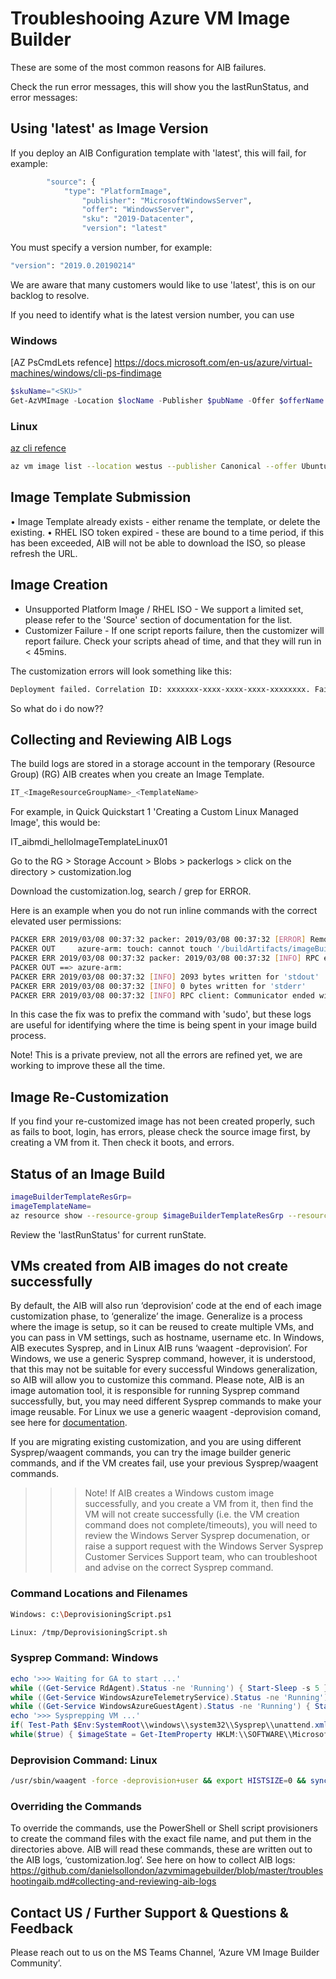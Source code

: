 # Troubleshooing Azure VM Image Builder

These are some of the most common reasons for AIB failures.

Check the run error messages, this will show you the lastRunStatus, and error messages:

## Using 'latest' as Image Version
If you deploy an AIB Configuration template with 'latest', this will fail, for example:
```bash
        "source": {
            "type": "PlatformImage",
                "publisher": "MicrosoftWindowsServer",
                "offer": "WindowsServer",
                "sku": "2019-Datacenter",
                "version": "latest"
```
You must specify a version number, for example:
```bash
"version": "2019.0.20190214"
```

We are aware that many customers would like to use 'latest', this is on our backlog to resolve.

If you need to identify what is the latest version number, you can use 

### Windows
[AZ PsCmdLets refence] https://docs.microsoft.com/en-us/azure/virtual-machines/windows/cli-ps-findimage
```PowerShell
$skuName="<SKU>"
Get-AzVMImage -Location $locName -Publisher $pubName -Offer $offerName -Sku $skuName | Select Version
```
### Linux
[az cli refence](https://docs.microsoft.com/en-us/azure/virtual-machines/linux/cli-ps-findimage)
```bash
az vm image list --location westus --publisher Canonical --offer UbuntuServer --sku 18.04-LTS --all --output table
```

## Image Template Submission
•	Image Template already exists - either rename the template, or delete the existing.
•	RHEL ISO token expired - these are bound to a time period, if this has been exceeded, AIB will not be able to download the ISO, so please refresh the URL.

## Image Creation
* Unsupported Platform Image / RHEL ISO - We support a limited set, please refer to the 'Source' section of documentation for the list.
* Customizer Failure - If one script reports failure, then the customizer will report failure. Check your scripts ahead of time, and that they will run in < 45mins.

The customization errors will look something like this:
```bash
Deployment failed. Correlation ID: xxxxxxx-xxxx-xxxx-xxxx-xxxxxxxx. Failed in building/customizing image: Failed while waiting for packerizer: Microservice has failed: Failed while processing request: Error when executing packerizer: Packer build command has failed: exit status 1
```
So what do i do now??

## Collecting and Reviewing AIB Logs
The build logs are stored in a storage account in the temporary (Resource Group) (RG) AIB creates when you create an Image Template.
```bash
IT_<ImageResourceGroupName>_<TemplateName>
```

For example, in Quick Quickstart 1 'Creating a Custom Linux Managed Image', this would be: 

IT_aibmdi_helloImageTemplateLinux01

Go to the RG > Storage Account > Blobs > packerlogs >  click on the directory > customization.log

Download the customization.log, search / grep for ERROR.

Here is an example when you do not run inline commands with the correct elevated user permissions:

```bash
PACKER ERR 2019/03/08 00:37:32 packer: 2019/03/08 00:37:32 [ERROR] Remote command exited with '1': chmod +x /tmp/script_9178.sh; PACKER_BUILDER_TYPE='azure-arm' PACKER_BUILD_NAME='azure-arm'  /tmp/script_9178.sh
PACKER OUT     azure-arm: touch: cannot touch '/buildArtifacts/imageBuilder.md': Permission denied
PACKER ERR 2019/03/08 00:37:32 packer: 2019/03/08 00:37:32 [INFO] RPC endpoint: Communicator ended with: 1
PACKER OUT ==> azure-arm: 
PACKER ERR 2019/03/08 00:37:32 [INFO] 2093 bytes written for 'stdout'
PACKER ERR 2019/03/08 00:37:32 [INFO] 0 bytes written for 'stderr'
PACKER ERR 2019/03/08 00:37:32 [INFO] RPC client: Communicator ended with: 1
```

In this case the fix was to prefix the command with 'sudo', but these logs are useful for identifying where the time is being spent in your image build process.

Note! This is a private preview, not all the errors are refined yet, we are working to improve these all the time.

## Image Re-Customization
If you find your re-customized image has not been created properly, such as fails to boot, login, has errors, please check the source image first, by creating a VM from it. Then check it boots, and errors.

## Status of an Image Build
```bash
imageBuilderTemplateResGrp=
imageTemplateName=
az resource show --resource-group $imageBuilderTemplateResGrp --resource-type  Microsoft.VirtualMachineImages/imageTemplates -n $imageTemplateName 
```

Review the 'lastRunStatus' for current runState.

## VMs created from AIB images do not create successfully

By default, the AIB will also run ‘deprovision’ code at the end of each image customization phase, to ‘generalize’ the image. Generalize is a process where the image is setup, so it can be reused to create multiple VMs, and you can pass in VM settings, such as hostname, username etc. In Windows, AIB executes Sysprep, and in Linux AIB runs ‘waagent -deprovision’. For Windows, we use a generic Sysprep command, however, it is understood, that this may not be suitable for every successful Windows generalization, so AIB will allow you to customize this command. Please note, AIB is an image automation tool, it is responsible for running Sysprep command successfully, but, you may need different Sysprep commands to make your image reusable. For Linux we use a generic waagent -deprovision comand, see here for [documentation](https://github.com/Azure/WALinuxAgent#command-line-options). 


If you are migrating existing customization, and you are using different Sysprep/waagent commands, you can try the image builder generic commands, and if the VM creates fail, use your previous Sysprep/waagent commands.

>>>Note! If AIB creates a Windows custom image successfully, and you create a VM from it, then find the VM will not create successfully (i.e. the VM creation command does not complete/timeouts), you will need to review the Windows Server Sysprep documenation, or raise a support request with the Windows Server Sysprep Customer Services Support team, who can troubleshoot and advise on the correct Sysprep command.



### Command Locations and Filenames
```bash
Windows: c:\DeprovisioningScript.ps1

Linux: /tmp/DeprovisioningScript.sh
```
### Sysprep Command: Windows
```PowerShell
echo '>>> Waiting for GA to start ...'
while ((Get-Service RdAgent).Status -ne 'Running') { Start-Sleep -s 5 }
while ((Get-Service WindowsAzureTelemetryService).Status -ne 'Running') { Start-Sleep -s 5 }
while ((Get-Service WindowsAzureGuestAgent).Status -ne 'Running') { Start-Sleep -s 5 }
echo '>>> Sysprepping VM ...'
if( Test-Path $Env:SystemRoot\\windows\\system32\\Sysprep\\unattend.xml ){ rm $Env:SystemRoot\\windows\\system32\\Sysprep\\unattend.xml -Force} & $Env:SystemRoot\\System32\\Sysprep\\Sysprep.exe /oobe /generalize /quiet /quit
while($true) { $imageState = Get-ItemProperty HKLM:\\SOFTWARE\\Microsoft\\Windows\\CurrentVersion\\Setup\\State | Select ImageState; if($imageState.ImageState -ne 'IMAGE_STATE_GENERALIZE_RESEAL_TO_OOBE') { Write-Output $imageState.ImageState; Start-Sleep -s 5  } else { break } }
```
### Deprovision Command: Linux
```bash
/usr/sbin/waagent -force -deprovision+user && export HISTSIZE=0 && sync
```

### Overriding the Commands
To override the commands, use the PowerShell or Shell script provisioners to create the command files with the exact file name, and put them in the directories above. AIB will read these commands, these are written out to the AIB logs, ‘customization.log’. See here on how to collect AIB logs: https://github.com/danielsollondon/azvmimagebuilder/blob/master/troubleshootingaib.md#collecting-and-reviewing-aib-logs



## Contact US / Further Support & Questions & Feedback
Please reach out to us on the MS Teams Channel, ‘Azure VM Image Builder Community’.


